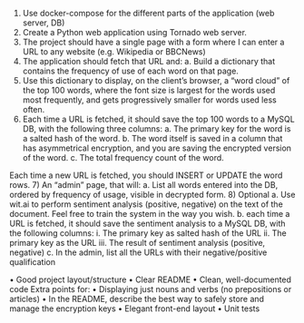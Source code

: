 1) Use docker-compose for the different parts of the application (web server, DB) 
2) Create a Python web application using Tornado web server. 
3) The project should have a single page with a form where I can enter a URL to any website (e.g. Wikipedia or BBCNews) 
4) The application should fetch that URL and: 
  a. Build a dictionary that contains the frequency of use of each word on that page. 
5) Use this dictionary to display, on the client’s browser, a “word cloud” of the top 100 words, where the font size is largest for the words used most frequently, and gets progressively smaller for words used less often. 
6) Each time a URL is fetched, it should save the top 100 words to a MySQL DB, with the following three columns: 
  a. The primary key for the word is a salted hash of the word. 
  b. The word itself is saved in a column that has asymmetrical encryption, and you are saving the encrypted version of the word. 
  c. The total frequency count of the word. 
 
Each time a new URL is fetched, you should INSERT or UPDATE the word rows. 
7) An “admin” page, that will: 
  a.  List all words entered into the DB, ordered by frequency of usage, visible in decrypted form. 
8) Optional 
  a. Use wit.ai to perform sentiment analysis (positive, negative) on the text of the document. Feel free to train the system in the way you wish. 
   b. each time a URL is fetched, it should save the sentiment analysis to a MySQL DB, with the following columns: 
    i. The primary key as salted hash of the URL 
    ii. The primary key as the URL 
    iii. The result of sentiment analysis (positive, negative) 
   c. In the admin, list all the URLs with their negative/positive qualification 
 
• Good project layout/structure 
• Clear README 
• Clean, well-documented code Extra points for: 
• Displaying just nouns and verbs (no prepositions or articles) 
• In the README, describe the best way to safely store and manage the encryption keys 
• Elegant front-end layout 
• Unit tests

